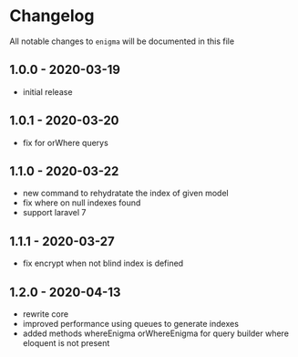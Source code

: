 # Changelog

All notable changes to `enigma` will be documented in this file

## 1.0.0 - 2020-03-19

- initial release

## 1.0.1 - 2020-03-20

- fix for orWhere querys

## 1.1.0 - 2020-03-22

- new command to rehydratate the index of given model
- fix where on null indexes found
- support laravel 7

## 1.1.1 - 2020-03-27

- fix encrypt when not blind index is defined

## 1.2.0 - 2020-04-13

- rewrite core
- improved performance using queues to generate indexes
- added methods whereEnigma orWhereEnigma for query builder where eloquent is not present
